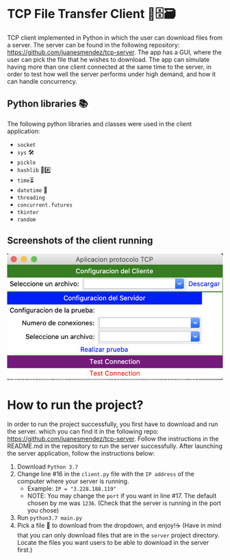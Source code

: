 # TCP File Transfer Client 📂🗄🗃
TCP client implemented in Python in which the user can download files from a server. The server can be found in the following repository: https://github.com/juanesmendez/tcp-server. The app has a GUI, where the user can pick the file that he wishes to download. The app can simulate having more than one client connected at the same time to the server, in order to test how well the server performs under high demand, and how it can handle concurrency.

## Python libraries 📚

The following python libraries and classes were used in the client application:
- `socket`
- `sys` 🛠
- `pickle`
- `hashlib` 🔑#️⃣
- `time`⏳
- `datetime` 📆
- `threading`
- `concurrent.futures`
- `tkinter`
- `random` 

## Screenshots of the client running

![Client GUI](wiki-images/image-1.png)

# How to run the project?

In order to run the project successfully, you first have to download and run the server. which you can find it in the following repo: https://github.com/juanesmendez/tcp-server. Follow the instructions in the README.md in the repository to run the server successfully. After launching the server application, follow the instructions below:

1. Download `Python 3.7`
2. Change line #16 in the `client.py` file with the `IP address` of the computer where your server is running.
    - Example: `IP = "3.228.188.119"`
    - NOTE: You may change the `port` if you want in line #17. The default chosen by me was `1236`. (Check that the server is running in the port you chose)
3. Run `python3.7 main.py`
4. Pick a file 📁 to download from the dropdown, and enjoy!☕️ (Have in mind that you can only download files that are in the `server` project directory. Locate the files you want users to be able to download in the server first.) 

